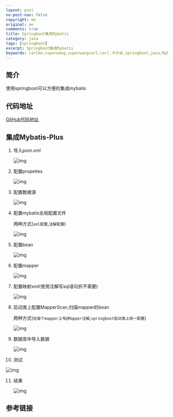 ```yaml
---
layout: post
no-post-nav: false 
copyright: me
original: me
comments: true
title: Springboot集成Mybatis
category: java
tags: [springboot]
excerpt: Springboot集成Mybatis
keywords: carlme,superwang,superwangcarl,carl,卡尔米,springboot,java,Mybatisplus
---
```


## 简介

使用springboot可以方便的集成mybatis

## 代码地址

[GitHub代码地址](https://github.com/SuperWangCarl/spring-boot-examples/tree/master//data-mybatis)

## 集成Mybatis-Plus

1. 导入pom.xml

   ![img]({{site.cdn}}assets/images/blog/2019/20190606163506.png)

2. 配置propeties

   ![img]({{site.cdn}}assets/images/blog/2019/20190606163607.png)

3. 配置数据源

   ![img]({{site.cdn}}assets/images/blog/2019/20190606163916.png)

4. 配置mybatis全局配置文件

   两种方式(`xml配置`,`注解配置`)

   ![img]({{site.cdn}}assets/images/blog/2019/20190606164038.png)

5. 配置bean

   ![img]({{site.cdn}}assets/images/blog/2019/20190606164109.png)

6. 配置mapper

   ![img]({{site.cdn}}assets/images/blog/2019/20190606164206.png)

7. 配置映射xml(使用注解写sql语句折不需要)

   ![img]({{site.cdn}}assets/images/blog/2019/20190606164235.png)

8. 启动类上配置MapperScan,扫描mapper的bean

   两种方式(`在每个mapper上写@Mapper注解`,`springboot启动类上统一配置`)

   ![img]({{site.cdn}}assets/images/blog/2019/20190606163642.png)

9. 数据库中导入数据

   ![img]({{site.cdn}}assets/images/blog/2019/20190606151718.png)

10. 测试

  ![img]({{site.cdn}}assets/images/blog/2019/20190606164335.png)

11. 结果

    ![img]({{site.cdn}}assets/images/blog/2019/20190606164410.png)


## 参考链接
